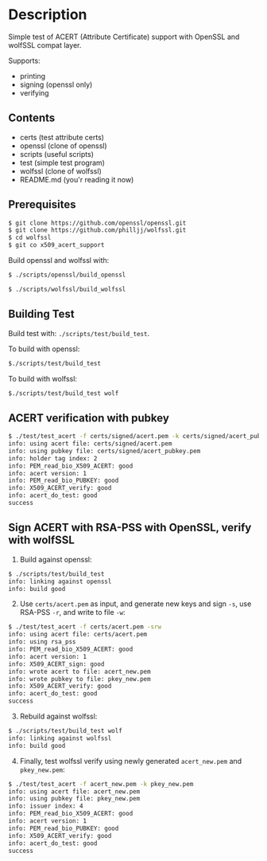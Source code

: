 # Description

Simple test of ACERT (Attribute Certificate) support with OpenSSL
and wolfSSL compat layer.

Supports:

- printing
- signing (openssl only)
- verifying

## Contents

- certs (test attribute certs)
- openssl (clone of openssl)
- scripts (useful scripts)
- test (simple test program)
- wolfssl (clone of wolfssl)
- README.md (you'r reading it now)

## Prerequisites

```sh
$ git clone https://github.com/openssl/openssl.git
$ git clone https://github.com/philljj/wolfssl.git
$ cd wolfssl
$ git co x509_acert_support
```

Build openssl and wolfssl with:

```sh
$ ./scripts/openssl/build_openssl
```

```sh
$ ./scripts/wolfssl/build_wolfssl
```

## Building Test

Build test with: `./scripts/test/build_test`.

To build with openssl:
```sh
$./scripts/test/build_test
```

To build with wolfssl:

```sh
$./scripts/test/build_test wolf
```

## ACERT verification with pubkey

```sh
$ ./test/test_acert -f certs/signed/acert.pem -k certs/signed/acert_pubkey.pem
info: using acert file: certs/signed/acert.pem
info: using pubkey file: certs/signed/acert_pubkey.pem
info: holder tag index: 2
info: PEM_read_bio_X509_ACERT: good
info: acert version: 1
info: PEM_read_bio_PUBKEY: good
info: X509_ACERT_verify: good
info: acert_do_test: good
success
```
## Sign ACERT with RSA-PSS with OpenSSL, verify with wolfSSL

1. Build against openssl:

```sh
$ ./scripts/test/build_test
info: linking against openssl
info: build good
```

2. Use `certs/acert.pem` as input, and generate new keys and sign `-s`, use RSA-PSS `-r`, and write to file `-w`:

```sh
$ ./test/test_acert -f certs/acert.pem -srw
info: using acert file: certs/acert.pem
info: using rsa_pss
info: PEM_read_bio_X509_ACERT: good
info: acert version: 1
info: X509_ACERT_sign: good
info: wrote acert to file: acert_new.pem
info: wrote pubkey to file: pkey_new.pem
info: X509_ACERT_verify: good
info: acert_do_test: good
success
```

3. Rebuild against wolfssl:

```sh
$ ./scripts/test/build_test wolf
info: linking against wolfssl
info: build good
```

4. Finally, test wolfssl verify using newly generated `acert_new.pem` and `pkey_new.pem`:
```sh
$ ./test/test_acert -f acert_new.pem -k pkey_new.pem
info: using acert file: acert_new.pem
info: using pubkey file: pkey_new.pem
info: issuer index: 4
info: PEM_read_bio_X509_ACERT: good
info: acert version: 1
info: PEM_read_bio_PUBKEY: good
info: X509_ACERT_verify: good
info: acert_do_test: good
success
```
